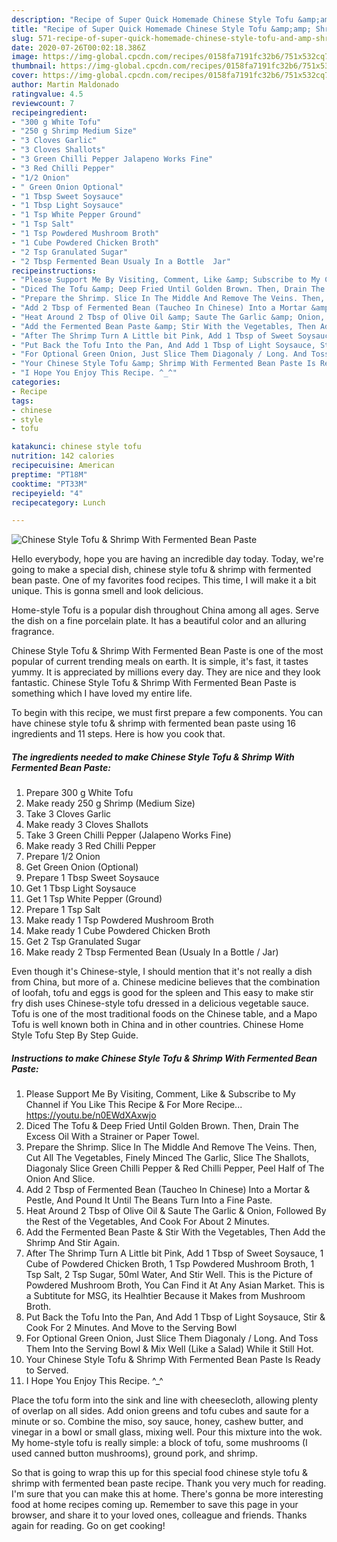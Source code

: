 ```yaml
---
description: "Recipe of Super Quick Homemade Chinese Style Tofu &amp;amp; Shrimp With Fermented Bean Paste"
title: "Recipe of Super Quick Homemade Chinese Style Tofu &amp;amp; Shrimp With Fermented Bean Paste"
slug: 571-recipe-of-super-quick-homemade-chinese-style-tofu-and-amp-shrimp-with-fermented-bean-paste
date: 2020-07-26T00:02:18.386Z
image: https://img-global.cpcdn.com/recipes/0158fa7191fc32b6/751x532cq70/chinese-style-tofu-shrimp-with-fermented-bean-paste-recipe-main-photo.jpg
thumbnail: https://img-global.cpcdn.com/recipes/0158fa7191fc32b6/751x532cq70/chinese-style-tofu-shrimp-with-fermented-bean-paste-recipe-main-photo.jpg
cover: https://img-global.cpcdn.com/recipes/0158fa7191fc32b6/751x532cq70/chinese-style-tofu-shrimp-with-fermented-bean-paste-recipe-main-photo.jpg
author: Martin Maldonado
ratingvalue: 4.5
reviewcount: 7
recipeingredient:
- "300 g White Tofu"
- "250 g Shrimp Medium Size"
- "3 Cloves Garlic"
- "3 Cloves Shallots"
- "3 Green Chilli Pepper Jalapeno Works Fine"
- "3 Red Chilli Pepper"
- "1/2 Onion"
- " Green Onion Optional"
- "1 Tbsp Sweet Soysauce"
- "1 Tbsp Light Soysauce"
- "1 Tsp White Pepper Ground"
- "1 Tsp Salt"
- "1 Tsp Powdered Mushroom Broth"
- "1 Cube Powdered Chicken Broth"
- "2 Tsp Granulated Sugar"
- "2 Tbsp Fermented Bean Usualy In a Bottle  Jar"
recipeinstructions:
- "Please Support Me By Visiting, Comment, Like &amp; Subscribe to My Channel if You Like This Recipe &amp; For More Recipe... https://youtu.be/n0EWdXAxwjo"
- "Diced The Tofu &amp; Deep Fried Until Golden Brown. Then, Drain The Excess Oil With a Strainer or Paper Towel."
- "Prepare the Shrimp. Slice In The Middle And Remove The Veins. Then, Cut All The Vegetables, Finely Minced The Garlic, Slice The Shallots, Diagonaly Slice Green Chilli Pepper &amp; Red Chilli Pepper, Peel Half of The Onion And Slice."
- "Add 2 Tbsp of Fermented Bean (Taucheo In Chinese) Into a Mortar &amp; Pestle, And Pound It Until The Beans Turn Into a Fine Paste."
- "Heat Around 2 Tbsp of Olive Oil &amp; Saute The Garlic &amp; Onion, Followed By the Rest of the Vegetables, And Cook For About 2 Minutes."
- "Add the Fermented Bean Paste &amp; Stir With the Vegetables, Then Add the Shrimp And Stir Again."
- "After The Shrimp Turn A Little bit Pink, Add 1 Tbsp of Sweet Soysauce, 1 Cube of Powdered Chicken Broth, 1 Tsp Powdered Mushroom Broth, 1 Tsp Salt, 2 Tsp Sugar, 50ml Water, And Stir Well. This is the Picture of Powdered Mushroom Broth, You Can Find it At Any Asian Market. This is a Subtitute for MSG, its Healhtier Because it Makes from Mushroom Broth."
- "Put Back the Tofu Into the Pan, And Add 1 Tbsp of Light Soysauce, Stir &amp; Cook For 2 Minutes. And Move to the Serving Bowl"
- "For Optional Green Onion, Just Slice Them Diagonaly / Long. And Toss Them Into the Serving Bowl &amp; Mix Well (Like a Salad) While it Still Hot."
- "Your Chinese Style Tofu &amp; Shrimp With Fermented Bean Paste Is Ready to Served."
- "I Hope You Enjoy This Recipe. ^_^"
categories:
- Recipe
tags:
- chinese
- style
- tofu

katakunci: chinese style tofu 
nutrition: 142 calories
recipecuisine: American
preptime: "PT18M"
cooktime: "PT33M"
recipeyield: "4"
recipecategory: Lunch

---
```



![Chinese Style Tofu &amp; Shrimp With Fermented Bean Paste](https://img-global.cpcdn.com/recipes/0158fa7191fc32b6/751x532cq70/chinese-style-tofu-shrimp-with-fermented-bean-paste-recipe-main-photo.jpg)

Hello everybody, hope you are having an incredible day today. Today, we're going to make a special dish, chinese style tofu &amp; shrimp with fermented bean paste. One of my favorites food recipes. This time, I will make it a bit unique. This is gonna smell and look delicious.

Home-style Tofu is a popular dish throughout China among all ages. Serve the dish on a fine porcelain plate. It has a beautiful color and an alluring fragrance.

Chinese Style Tofu &amp; Shrimp With Fermented Bean Paste is one of the most popular of current trending meals on earth. It is simple, it's fast, it tastes yummy. It is appreciated by millions every day. They are nice and they look fantastic. Chinese Style Tofu &amp; Shrimp With Fermented Bean Paste is something which I have loved my entire life.


To begin with this recipe, we must first prepare a few components. You can have chinese style tofu &amp; shrimp with fermented bean paste using 16 ingredients and 11 steps. Here is how you cook that.

<!--inarticleads1-->

##### The ingredients needed to make Chinese Style Tofu &amp; Shrimp With Fermented Bean Paste:

1. Prepare 300 g White Tofu
1. Make ready 250 g Shrimp (Medium Size)
1. Take 3 Cloves Garlic
1. Make ready 3 Cloves Shallots
1. Take 3 Green Chilli Pepper (Jalapeno Works Fine)
1. Make ready 3 Red Chilli Pepper
1. Prepare 1/2 Onion
1. Get  Green Onion (Optional)
1. Prepare 1 Tbsp Sweet Soysauce
1. Get 1 Tbsp Light Soysauce
1. Get 1 Tsp White Pepper (Ground)
1. Prepare 1 Tsp Salt
1. Make ready 1 Tsp Powdered Mushroom Broth
1. Make ready 1 Cube Powdered Chicken Broth
1. Get 2 Tsp Granulated Sugar
1. Make ready 2 Tbsp Fermented Bean (Usualy In a Bottle / Jar)


Even though it&#39;s Chinese-style, I should mention that it&#39;s not really a dish from China, but more of a. Chinese medicine believes that the combination of loofah, tofu and eggs is good for the spleen and This easy to make stir fry dish uses Chinese-style tofu dressed in a delicious vegetable sauce. Tofu is one of the most traditional foods on the Chinese table, and a Mapo Tofu is well known both in China and in other countries. Chinese Home Style Tofu Step By Step Guide. 

<!--inarticleads2-->

##### Instructions to make Chinese Style Tofu &amp; Shrimp With Fermented Bean Paste:

1. Please Support Me By Visiting, Comment, Like &amp; Subscribe to My Channel if You Like This Recipe &amp; For More Recipe... https://youtu.be/n0EWdXAxwjo
1. Diced The Tofu &amp; Deep Fried Until Golden Brown. Then, Drain The Excess Oil With a Strainer or Paper Towel.
1. Prepare the Shrimp. Slice In The Middle And Remove The Veins. Then, Cut All The Vegetables, Finely Minced The Garlic, Slice The Shallots, Diagonaly Slice Green Chilli Pepper &amp; Red Chilli Pepper, Peel Half of The Onion And Slice.
1. Add 2 Tbsp of Fermented Bean (Taucheo In Chinese) Into a Mortar &amp; Pestle, And Pound It Until The Beans Turn Into a Fine Paste.
1. Heat Around 2 Tbsp of Olive Oil &amp; Saute The Garlic &amp; Onion, Followed By the Rest of the Vegetables, And Cook For About 2 Minutes.
1. Add the Fermented Bean Paste &amp; Stir With the Vegetables, Then Add the Shrimp And Stir Again.
1. After The Shrimp Turn A Little bit Pink, Add 1 Tbsp of Sweet Soysauce, 1 Cube of Powdered Chicken Broth, 1 Tsp Powdered Mushroom Broth, 1 Tsp Salt, 2 Tsp Sugar, 50ml Water, And Stir Well. This is the Picture of Powdered Mushroom Broth, You Can Find it At Any Asian Market. This is a Subtitute for MSG, its Healhtier Because it Makes from Mushroom Broth.
1. Put Back the Tofu Into the Pan, And Add 1 Tbsp of Light Soysauce, Stir &amp; Cook For 2 Minutes. And Move to the Serving Bowl
1. For Optional Green Onion, Just Slice Them Diagonaly / Long. And Toss Them Into the Serving Bowl &amp; Mix Well (Like a Salad) While it Still Hot.
1. Your Chinese Style Tofu &amp; Shrimp With Fermented Bean Paste Is Ready to Served.
1. I Hope You Enjoy This Recipe. ^_^


Place the tofu form into the sink and line with cheesecloth, allowing plenty of overlap on all sides. Add onion greens and tofu cubes and saute for a minute or so. Combine the miso, soy sauce, honey, cashew butter, and vinegar in a bowl or small glass, mixing well. Pour this mixture into the wok. My home-style tofu is really simple: a block of tofu, some mushrooms (I used canned button mushrooms), ground pork, and shrimp. 

So that is going to wrap this up for this special food chinese style tofu &amp; shrimp with fermented bean paste recipe. Thank you very much for reading. I'm sure that you can make this at home. There's gonna be more interesting food at home recipes coming up. Remember to save this page in your browser, and share it to your loved ones, colleague and friends. Thanks again for reading. Go on get cooking!
